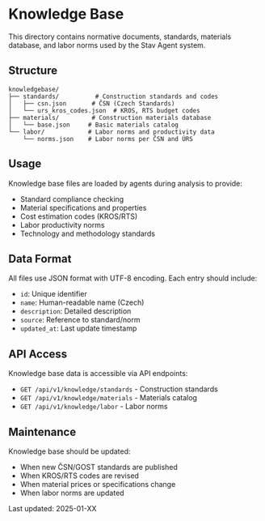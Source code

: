 # Knowledge Base

This directory contains normative documents, standards, materials database, and labor norms used by the Stav Agent system.

## Structure

```
knowledgebase/
├── standards/          # Construction standards and codes
│   ├── csn.json       # ČSN (Czech Standards)
│   └── urs_kros_codes.json  # KROS, RTS budget codes
├── materials/         # Construction materials database
│   └── base.json     # Basic materials catalog
└── labor/            # Labor norms and productivity data
    └── norms.json    # Labor norms per ČSN and ÚRS
```

## Usage

Knowledge base files are loaded by agents during analysis to provide:
- Standard compliance checking
- Material specifications and properties
- Cost estimation codes (KROS/RTS)
- Labor productivity norms
- Technology and methodology standards

## Data Format

All files use JSON format with UTF-8 encoding. Each entry should include:
- `id`: Unique identifier
- `name`: Human-readable name (Czech)
- `description`: Detailed description
- `source`: Reference to standard/norm
- `updated_at`: Last update timestamp

## API Access

Knowledge base data is accessible via API endpoints:
- `GET /api/v1/knowledge/standards` - Construction standards
- `GET /api/v1/knowledge/materials` - Materials catalog
- `GET /api/v1/knowledge/labor` - Labor norms

## Maintenance

Knowledge base should be updated:
- When new ČSN/GOST standards are published
- When KROS/RTS codes are revised
- When material prices or specifications change
- When labor norms are updated

Last updated: 2025-01-XX
